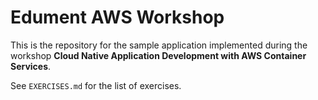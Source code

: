 # Edument AWS Workshop
This is the repository for the sample application implemented during the workshop __Cloud Native Application Development with AWS Container Services__.

See `EXERCISES.md` for the list of exercises.